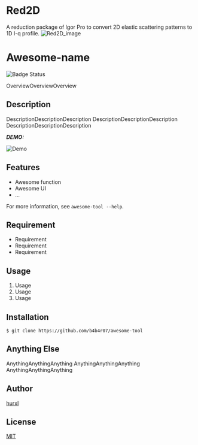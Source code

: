 # Red2D
A reduction package of Igor Pro to convert 2D elastic scattering patterns to 1D I-q profile.
![Red2D_image](https://user-images.githubusercontent.com/52224108/60145419-e7546300-9800-11e9-962e-17efd5b11bad.png)

# Awesome-name

![Badge Status](https://ci-as-a-service)

OverviewOverviewOverview

## Description

DescriptionDescriptionDescription
DescriptionDescriptionDescription
DescriptionDescriptionDescription

***DEMO:***

![Demo](https://image-url.gif)

## Features

- Awesome function
- Awesome UI
- ...

For more information, see `awesome-tool --help`.

## Requirement

- Requirement
- Requirement
- Requirement

## Usage

1. Usage
2. Usage
3. Usage

## Installation

    $ git clone https://github.com/b4b4r07/awesome-tool

## Anything Else

AnythingAnythingAnything
AnythingAnythingAnything
AnythingAnythingAnything

## Author

[hurxl](https://www.shibayamalab.issp.u-tokyo.ac.jp/li-xiang)

## License

[MIT](http://b4b4r07.mit-license.org)
